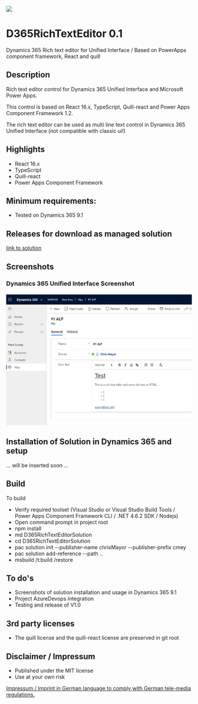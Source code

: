 <img src ="https://dev.azure.com/ich0166/D365RichTextControl/_apis/build/status/ChrisMayor.D365RichTextEditor?branchName=master"></img>
# D365RichTextEditor 0.1
Dynamics 365 Rich text editor for Unified Interface / Based on PowerApps component framework, React and quill

## Description

Rich text editor control for Dynamics 365 Unified Interface and Microsoft Power Apps.

This control is based on React 16.x, TypeScript, Quill-react and Power Apps Component Framework 1.2.  

The rich text editor can be used as multi line text control in Dynamics 365 Unified Interface (not compatible with classic ui!)

## Highlights

* React 16.x
* TypeScript
* Quill-react
* Power Apps Component Framework

## Minimum requirements:

* Tested on Dynamics 365 9.1

## Releases for download as managed solution

[link to solution](https://github.com/ChrisMayor/D365RichTextEditor/blob/master/solution/D365RichTextEditorSolution.zip)

## Screenshots

### Dynamics 365 Unified Interface Screenshot
![UI Screenshot](https://github.com/ChrisMayor/D365RichTextEditor/blob/master/Screenshots/1-d365richtext.JPG)

## Installation of Solution in Dynamics 365 and setup

... will be inserted soon ...

## Build

To build

* Verify required toolset (Visual Studio or Visual Studio Build Tools / Power Apps Component Framework CLI / .NET 4.6.2 SDK / Nodejs)
* Open command prompt in project root
* npm install
* md D365RichTextEditorSolution
* cd D365RichTextEditorSolution
* pac solution init --publisher-name chrisMayor --publisher-prefix cmey
* pac solution add-reference --path ..
* msbuild /t:build /restore

## To do's

* Screenshots of solution installation and usage in Dynamics 365 9.1
* Project AzureDevops integration
* Testing and release of V1.0

## 3rd party licenses

* The quill license and the quill-react license are preserved in git root

## Disclaimer / Impressum

* Published under the MIT license
* Use at your own risk

<a href="https://github.com/ChrisMayor/Impressum">Impressum / Imprint in German language to comply with German tele-media regulations.
